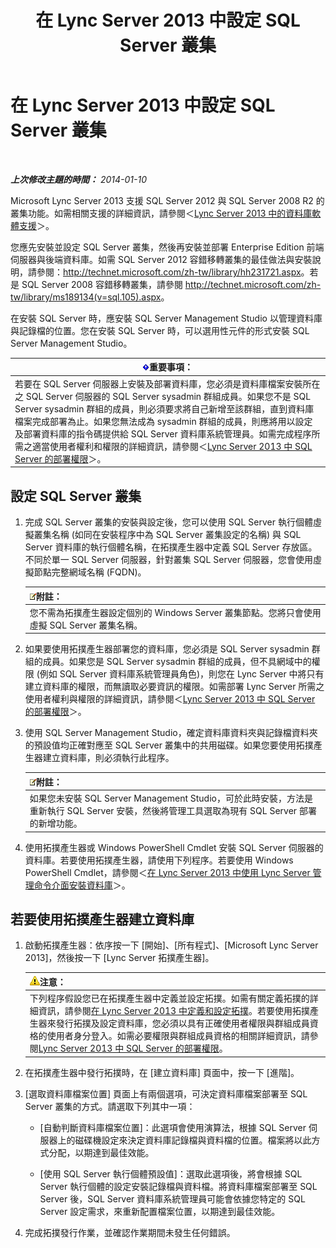 ﻿---
title: 在 Lync Server 2013 中設定 SQL Server 叢集
TOCTitle: 在 Lync Server 2013 中設定 SQL Server 叢集
ms:assetid: d7b52ef1-573c-48ed-bb94-34e37b49645c
ms:mtpsurl: https://technet.microsoft.com/zh-tw/library/Dn383982(v=OCS.15)
ms:contentKeyID: 56559317
ms.date: 08/10/2015
mtps_version: v=OCS.15
ms.translationtype: HT
---

# 在 Lync Server 2013 中設定 SQL Server 叢集

 

_**上次修改主題的時間：** 2014-01-10_

Microsoft Lync Server 2013 支援 SQL Server 2012 與 SQL Server 2008 R2 的叢集功能。如需相關支援的詳細資訊，請參閱＜[Lync Server 2013 中的資料庫軟體支援](lync-server-2013-database-software-support.md)＞。

您應先安裝並設定 SQL Server 叢集，然後再安裝並部署 Enterprise Edition 前端伺服器與後端資料庫。如需 SQL Server 2012 容錯移轉叢集的最佳做法與安裝說明，請參閱：<http://technet.microsoft.com/zh-tw/library/hh231721.aspx>。若是 SQL Server 2008 容錯移轉叢集，請參閱 <http://technet.microsoft.com/zh-tw/library/ms189134(v=sql.105).aspx>。

在安裝 SQL Server 時，應安裝 SQL Server Management Studio 以管理資料庫與記錄檔的位置。您在安裝 SQL Server 時，可以選用性元件的形式安裝 SQL Server Management Studio。

<table>
<thead>
<tr class="header">
<th><img src="images/Gg412908.important(OCS.15).gif" title="important" alt="important" />重要事項：</th>
</tr>
</thead>
<tbody>
<tr class="odd">
<td>若要在 SQL Server 伺服器上安裝及部署資料庫，您必須是資料庫檔案安裝所在之 SQL Server 伺服器的 SQL Server sysadmin 群組成員。如果您不是 SQL Server sysadmin 群組的成員，則必須要求將自己新增至該群組，直到資料庫檔案完成部署為止。如果您無法成為 sysadmin 群組的成員，則應將用以設定及部署資料庫的指令碼提供給 SQL Server 資料庫系統管理員。如需完成程序所需之適當使用者權利和權限的詳細資訊，請參閱＜<a href="lync-server-2013-deployment-permissions-for-sql-server.md">Lync Server 2013 中 SQL Server 的部署權限</a>＞。</td>
</tr>
</tbody>
</table>


## 設定 SQL Server 叢集

1.  完成 SQL Server 叢集的安裝與設定後，您可以使用 SQL Server 執行個體虛擬叢集名稱 (如同在安裝程序中為 SQL Server 叢集設定的名稱) 與 SQL Server 資料庫的執行個體名稱，在拓撲產生器中定義 SQL Server 存放區。不同於單一 SQL Server 伺服器，針對叢集 SQL Server 伺服器，您會使用虛擬節點完整網域名稱 (FQDN)。
    
    <table>
    <thead>
    <tr class="header">
    <th><img src="images/Gg398811.note(OCS.15).gif" title="note" alt="note" />附註：</th>
    </tr>
    </thead>
    <tbody>
    <tr class="odd">
    <td>您不需為拓撲產生器設定個別的 Windows Server 叢集節點。您將只會使用虛擬 SQL Server 叢集名稱。</td>
    </tr>
    </tbody>
    </table>


2.  如果要使用拓撲產生器部署您的資料庫，您必須是 SQL Server sysadmin 群組的成員。如果您是 SQL Server sysadmin 群組的成員，但不具網域中的權限 (例如 SQL Server 資料庫系統管理員角色)，則您在 Lync Server 中將只有建立資料庫的權限，而無讀取必要資訊的權限。如需部署 Lync Server 所需之使用者權利與權限的詳細資訊，請參閱＜[Lync Server 2013 中 SQL Server 的部署權限](lync-server-2013-deployment-permissions-for-sql-server.md)＞。

3.  使用 SQL Server Management Studio，確定資料庫資料夾與記錄檔資料夾的預設值均正確對應至 SQL Server 叢集中的共用磁碟。如果您要使用拓撲產生器建立資料庫，則必須執行此程序。
    
    <table>
    <thead>
    <tr class="header">
    <th><img src="images/Gg398811.note(OCS.15).gif" title="note" alt="note" />附註：</th>
    </tr>
    </thead>
    <tbody>
    <tr class="odd">
    <td>如果您未安裝 SQL Server Management Studio，可於此時安裝，方法是重新執行 SQL Server 安裝，然後將管理工具選取為現有 SQL Server 部署的新增功能。</td>
    </tr>
    </tbody>
    </table>


4.  使用拓撲產生器或 Windows PowerShell Cmdlet 安裝 SQL Server 伺服器的資料庫。若要使用拓撲產生器，請使用下列程序。若要使用 Windows PowerShell Cmdlet，請參閱＜[在 Lync Server 2013 中使用 Lync Server 管理命令介面安裝資料庫](lync-server-2013-database-installation-using-lync-server-management-shell.md)＞。

## 若要使用拓撲產生器建立資料庫

1.  啟動拓撲產生器：依序按一下 \[開始\]、\[所有程式\]、\[Microsoft Lync Server 2013\]，然後按一下 \[Lync Server 拓撲產生器\]。
    
    <table>
    <thead>
    <tr class="header">
    <th><img src="images/Hh202161.warning(OCS.15).gif" title="warning" alt="warning" />注意：</th>
    </tr>
    </thead>
    <tbody>
    <tr class="odd">
    <td>下列程序假設您已在拓撲產生器中定義並設定拓撲。如需有關定義拓撲的詳細資訊，請參閱<a href="lync-server-2013-defining-and-configuring-the-topology.md">在 Lync Server 2013 中定義和設定拓撲</a>。若要使用拓撲產生器來發行拓撲及設定資料庫，您必須以具有正確使用者權限與群組成員資格的使用者身分登入。如需必要權限與群組成員資格的相關詳細資訊，請參閱<a href="lync-server-2013-deployment-permissions-for-sql-server.md">Lync Server 2013 中 SQL Server 的部署權限</a>。</td>
    </tr>
    </tbody>
    </table>


2.  在拓撲產生器中發行拓撲時，在 \[建立資料庫\] 頁面中，按一下 \[進階\]。

3.  \[選取資料庫檔案位置\] 頁面上有兩個選項，可決定資料庫檔案部署至 SQL Server 叢集的方式。請選取下列其中一項：
    
      - \[自動判斷資料庫檔案位置\]：此選項會使用演算法，根據 SQL Server 伺服器上的磁碟機設定來決定資料庫記錄檔與資料檔的位置。檔案將以此方式分配，以期達到最佳效能。
    
      - \[使用 SQL Server 執行個體預設值\]：選取此選項後，將會根據 SQL Server 執行個體的設定安裝記錄檔與資料檔。將資料庫檔案部署至 SQL Server 後，SQL Server 資料庫系統管理員可能會依據您特定的 SQL Server 設定需求，來重新配置檔案位置，以期達到最佳效能。

4.  完成拓撲發行作業，並確認作業期間未發生任何錯誤。

